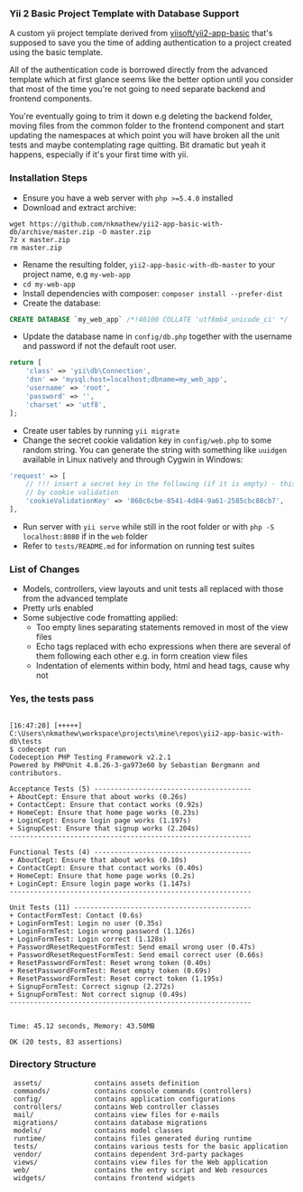 ### Yii 2 Basic Project Template with Database Support

A custom yii project template derived from [yiisoft/yii2-app-basic][0] that's
supposed to save you the time of adding authentication to a project created using
the basic template.

All of the authentication code is borrowed directly from the advanced template
which at first glance seems like the better option until you consider that most of
the time you're not going to need separate backend and frontend components.

You're eventually going to trim it down e.g deleting the backend folder, moving
files from the common folder to the frontend component and start updating the
namespaces at which point you will have broken all the unit tests and maybe
contemplating rage quitting. Bit dramatic but yeah it happens, especially if it's
your first time with yii.

### Installation Steps

+ Ensure you have a web server with `php >=5.4.0` installed
+ Download and extract archive:
```
wget https://github.com/nkmathew/yii2-app-basic-with-db/archive/master.zip -O master.zip
7z x master.zip
rm master.zip
```
+ Rename the resulting folder, `yii2-app-basic-with-db-master` to your project name,
  e.g `my-web-app`
+ `cd my-web-app`
+ Install dependencies with composer: `composer install --prefer-dist`
+ Create the database:
```sql
CREATE DATABASE `my_web_app` /*!40100 COLLATE 'utf8mb4_unicode_ci' */
```
+ Update the database name in `config/db.php` together with the username and
  password if not the default root user.
```php
return [
    'class' => 'yii\db\Connection',
    'dsn' => 'mysql:host=localhost;dbname=my_web_app',
    'username' => 'root',
    'password' => '',
    'charset' => 'utf8',
];
```
+ Create user tables by running `yii migrate`
+ Change the secret cookie validation key in `config/web.php` to some random string.
  You can generate the string with something like `uuidgen` available in Linux
  natively and through Cygwin in Windows:
```php
'request' => [
    // !!! insert a secret key in the following (if it is empty) - this is required
    // by cookie validation
    'cookieValidationKey' => '868c6cbe-8541-4d84-9a61-2585cbc88cb7',
],
```
+ Run server with `yii serve` while still in the root folder or with `php -S
  localhost:8080` if in the `web` folder
+ Refer to `tests/README.md` for information on running test suites

### List of Changes
+ Models, controllers, view layouts and unit tests all replaced with those from the
  advanced template
+ Pretty urls enabled
+ Some subjective code fromatting applied:
  - Too empty lines separating statements removed in most of the view files
  - Echo tags replaced with echo expressions when there are several of them
    following each other e.g. in form creation view files
  - Indentation of elements within body, html and head tags, cause why not

### Yes, the tests pass
```

[16:47:20] [+++++] C:\Users\nkmathew\workspace\projects\mine\repos\yii2-app-basic-with-db\tests
$ codecept run
Codeception PHP Testing Framework v2.2.1
Powered by PHPUnit 4.8.26-3-ga973e60 by Sebastian Bergmann and contributors.

Acceptance Tests (5) ---------------------------------------
+ AboutCept: Ensure that about works (0.26s)
+ ContactCept: Ensure that contact works (0.92s)
+ HomeCept: Ensure that home page works (0.23s)
+ LoginCept: Ensure login page works (1.197s)
+ SignupCest: Ensure that signup works (2.204s)
------------------------------------------------------------

Functional Tests (4) ---------------------------------------
+ AboutCept: Ensure that about works (0.10s)
+ ContactCept: Ensure that contact works (0.40s)
+ HomeCept: Ensure that home page works (0.2s)
+ LoginCept: Ensure login page works (1.147s)
------------------------------------------------------------

Unit Tests (11) --------------------------------------------
+ ContactFormTest: Contact (0.6s)
+ LoginFormTest: Login no user (0.35s)
+ LoginFormTest: Login wrong password (1.126s)
+ LoginFormTest: Login correct (1.128s)
+ PasswordResetRequestFormTest: Send email wrong user (0.47s)
+ PasswordResetRequestFormTest: Send email correct user (0.66s)
+ ResetPasswordFormTest: Reset wrong token (0.40s)
+ ResetPasswordFormTest: Reset empty token (0.69s)
+ ResetPasswordFormTest: Reset correct token (1.195s)
+ SignupFormTest: Correct signup (2.272s)
+ SignupFormTest: Not correct signup (0.49s)
------------------------------------------------------------


Time: 45.12 seconds, Memory: 43.50MB

OK (20 tests, 83 assertions)

```


### Directory Structure

     assets/             contains assets definition
     commands/           contains console commands (controllers)
     config/             contains application configurations
     controllers/        contains Web controller classes
     mail/               contains view files for e-mails
     migrations/         contains database migrations
     models/             contains model classes
     runtime/            contains files generated during runtime
     tests/              contains various tests for the basic application
     vendor/             contains dependent 3rd-party packages
     views/              contains view files for the Web application
     web/                contains the entry script and Web resources
     widgets/            contains frontend widgets

[0]: https://github.com/yiisoft/yii2-app-basic
